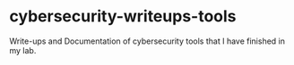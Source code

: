 # cybersecurity-writeups-tools
Write-ups and Documentation of cybersecurity tools that I have finished in my lab. 
